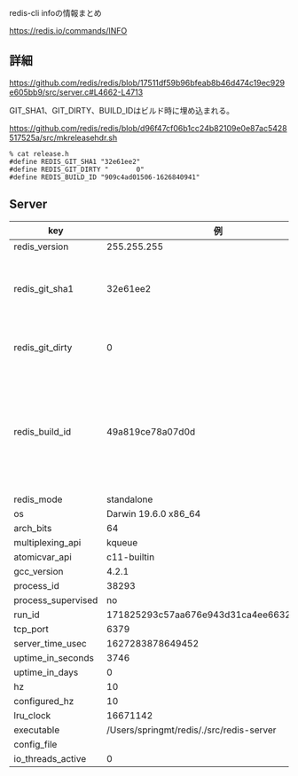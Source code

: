 redis-cli infoの情報まとめ

https://redis.io/commands/INFO

## 詳細

https://github.com/redis/redis/blob/17511df59b96bfeab8b46d474c19ec929e605bb9/src/server.c#L4662-L4713

GIT_SHA1、GIT_DIRTY、BUILD_IDはビルド時に埋め込まれる。

https://github.com/redis/redis/blob/d96f47cf06b1cc24b82109e0e87ac5428517525a/src/mkreleasehdr.sh

```
% cat release.h
#define REDIS_GIT_SHA1 "32e61ee2"
#define REDIS_GIT_DIRTY "       0"
#define REDIS_BUILD_ID "909c4ad01506-1626840941"
```

## Server

 key | 例 | 説明
-----|----|---
redis_version | 255.255.255 | 
redis_git_sha1 | 32e61ee2 | `(git show-ref --head --hash=8 2> /dev/null || echo 00000000) | head -n1` の結果
redis_git_dirty | 0 | `git diff --no-ext-diff 2> /dev/null | wc -l` の結果
redis_build_id | 49a819ce78a07d0d | redisのバージョン、build_id、git_dirty、git_sha1のcrc64チェックサム
redis_mode | standalone | 
os | Darwin 19.6.0 x86_64 |
arch_bits | 64 |
multiplexing_api | kqueue |
atomicvar_api | c11-builtin |
gcc_version | 4.2.1 |
process_id | 38293 |
process_supervised | no |
run_id | 171825293c57aa676e943d31ca4ee6632cb865c9 |
tcp_port | 6379 |
server_time_usec | 1627283878649452 |
uptime_in_seconds | 3746 |
uptime_in_days | 0 |
hz | 10 |
configured_hz | 10 |
lru_clock | 16671142 |
executable | /Users/springmt/redis/./src/redis-server |
config_file | |
io_threads_active | 0 |
